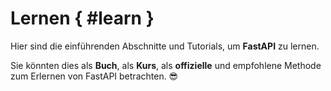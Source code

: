 # Lernen { #learn }

Hier sind die einführenden Abschnitte und Tutorials, um **FastAPI** zu lernen.

Sie könnten dies als **Buch**, als **Kurs**, als **offizielle** und empfohlene Methode zum Erlernen von FastAPI betrachten. 😎
